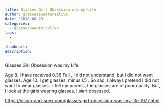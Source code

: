 ```yaml
---
title: Glasses Girl Obsession was my Life
author: glassessweatersaliva
date: '2018-06-23'
categories:
  - glassessweatersaliva
tags:
  - 
  - 
thumbnail: 
description: 
---
```


Glasses Girl Obsession was my Life.

Age 8. I have received 0.36 Fail , I did not understand, but I did not want glasses. Age 10. I get glasses, minus 1.5 . So sad, I always pretend I did not want to wear glasses . I tell my parents, the glasses are of poor quality. But, I look at the girls wearing glasses, I start obsessed.

https://vision-and-spex.com/glasses-girl-obsession-was-my-life-t977.html
